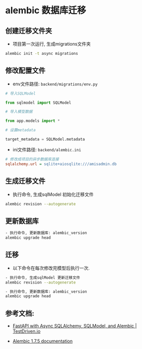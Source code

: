 # alembic 数据库迁移

## 创建迁移文件夹

- 项目第一次运行, 生成migrations文件夹

```bash
alembic init -t async migrations
```

## 修改配置文件

- env文件路径: `backend/migrations/env.py`

```python
# 导入SQLModel

from sqlmodel import SQLModel  

# 导入模型数据

from app.models import *  

# 设置metadata

target_metadata = SQLModel.metadata

```

- ini文件路径: `backend/alembic.ini`

```ini
# 修改成项目的异步数据库连接
sqlalchemy.url = sqlite+aiosqlite:///amisadmin.db
```

## 生成迁移文件

- 执行命令, 生成sqlModel 初始化迁移文件

```bash
alembic revision --autogenerate
```

## 更新数据库

```bash
- 执行命令, 更新数据库: alembic_version
alembic upgrade head
```

## 迁移

- 以下命令在每次修改完模型后执行一次.

```bash
- 执行命令, 生成sqlModel 更新迁移文件
alembic revision --autogenerate

- 执行命令, 更新数据库: alembic_version
alembic upgrade head
```

## 参考文档:

- [FastAPI with Async SQLAlchemy, SQLModel, and Alembic | TestDriven.io](https://testdriven.io/blog/fastapi-sqlmodel/)

- [Alembic 1.7.5 documentation](https://alembic.sqlalchemy.org/en/latest/)
